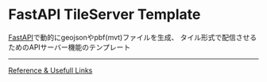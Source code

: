 FastAPI TileServer Template
============================

[FastAPI](https://fastapi.tiangolo.com/)で動的にgeojsonやpbf(mvt)ファイルを生成、
タイル形式で配信させるためのAPIサーバー機能のテンプレート

------

[Reference & Usefull Links](./references.md)
